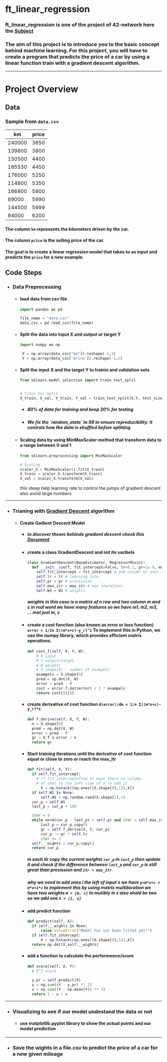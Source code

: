 <h1>ft_linear_regression</h1>

<h3>ft_linear_regression is one of the project of 42-network here the <a href='https://cdn.intra.42.fr/pdf/pdf/102546/en.subject.pdf'>Subject</a></h3>

<h3>The aim of this project is to introduce you to the basic concept behind machine learning.
For this project, you will have to create a program that predicts the price of a car by
using a linear function train with a gradient descent algorithm.</h3>

---

<h1>Project Overview</h1>

<h2>Data</h2>

### Sample from `data.csv`

| km     | price |
|--------|-------|
| 240000 | 3650  |
| 139800 | 3800  |
| 150500 | 4400  |
| 185530 | 4450  |
| 176000 | 5250  |
| 114800 | 5350  |
| 166800 | 5800  |
| 89000  | 5990  |
| 144500 | 5999  |
| 84000  | 6200  |

#### The column `km` represents the kilometers driven by the car.  
#### The column `price` is the selling price of the car.

#### The goal is to create a linear regression model that takes `km` as input and predicts the `price` for a new example. 

<h2>Code Steps</h2>

- ### Data Preprocessing

  - #### load data from csv file
    ```python
    import pandas as pd

    file_name = "data.csv"
    data_csv = pd.read_csv(file_name)
    ```
  - #### Split the data into input X and output or target Y
    ```python
    import numpy as np

     X = np.array(data_csv["km"]).reshape(-1,1)
     Y = np.array(data_csv["price"]).reshape(-1,1)
    ```
  - #### Split the input X and the target Y to trainin and validation sets
    ```python
    from sklearn.model_selection import train_test_split


    # Train Val Split
    X_train, X_val, Y_train, Y_val = train_test_split(X,Y, test_size=0.2, random_state=88)

    ```
    - <h5>80% of data for training and keep 20% for testing</h5>
    - <h5>We fix the `random_state` to 88 to ensure reproducibility. It controls how the data is shuffled before splitting.</h5>


  - #### Scaling data by using MinMaxScaler method that transform data to a range between 0 and 1
    ```python
    from sklearn.preprocessing import MinMaxScaler
    
    # Scaling
    scaler_X = MinMaxScaler().fit(X_train)
    X_train = scaler_X.transform(X_train)
    X_val = scaler_X.transform(X_val)
    ```
    this steap help learning rate to control the jumps of gradient descent also avoid large numbers

---

- ### Trianing with <a href=''>Gradient Descent</a> algorithm</h4>
  - #### Create Gadient Descent Model
    - ##### to discover theore behinde gradient descent check this [Document](../README.md)
    - #### create a class GradientDescent and init its varibels 
      ```python
      class GradientDescent(BaseEstimator, RegressorMixin):
        def __init__(self, fit_intercept=False, lr=0.1, pr=1e-9, max_itr=10000, W1=None):
          self.fit_intercept = fit_intercept # add column of ones to input X or not
          self.lr = lr # learning rate
          self.pr = pr # presission
          self.max_itr = max_itr # max iterations
          self.W1 = W1 # weights
      ```
      ##### weights in this case is a matrix of n row and two column m and c in real word we have many features so we have m1, m2, m3, ... mot just m, c
    - #### create a cost function (also known as error  or loss function) `error = 1/2n Σ((m*x+c)-y_r)^2` To implement this in Python, we use the numpy library, which provides efficient matrix operations.
      ```python
      def cost_f(self, X, Y, W):
          # X input
          # Y output/target
          # W weights
          # X.shape[0] - number of exampels
          exampels = X.shape[0]
          pred = np.dot(X, W)
          error = pred - Y
          cost = error.T.dot(error) / 2 * exampels
          return cost[0][0]

      ```
    - #### create derivative of cost function `d(error)/dm = 1/n Σ((m*x+c)-y_r)*x`
      ```python
      def f_derive(self, X, Y, W):
        n = X.shape[0]
        pred = np.dot(X, W)
        error = pred - Y
        gr = X.T @ error / n
        return gr
      ```
    - #### Start training iterations until the derivative of cost function equal or close to zero or reach the max_itr
      ```python
      def fit(self, X, Y):
        if self.fit_intercept: 
          # if fit_intercept=True it mean there no column
          # of ones to the left side of X so add it
            X = np.hstack([np.ones((X.shape[0],1)),X])
        if self.W1 is None:
            self.W1 = np.random.rand(X.shape[1],1)
        cur_p = self.W1
        last_p = cur_p + 100

        iter = 0
        while norm(cur_p - last_p) > self.pr and iter < self.max_itr:
            last_p = cur_p.copy()
            gr = self.f_derive(X, Y, cur_p)
            cur_p -= gr * self.lr
            iter += 1
        self.__wights = cur_p.copy()
        return cur_p
      ```
      ##### in each itr copy the current weights `cur_p` in `last_p` then update it and check if the difference between `last_p` and `cur_p` is still great than presission and `itr < max_itr`
      ##### why we need to add ones i the left of input x we have `y=m*x+c = m*x+1*c` to implement this by using matrix multibication we have two weights `W = [m, c]` to mutibly in `X` also shold be two so we add one `X = [1, x]`
    - #### add predict function
      ```python
      def predict(self, X):
        if self.__wights is None:
            raise ValueError("Model has not been fitted yet!")
        if self.fit_intercept:
            X = np.hstack([np.ones((X.shape[0],1)),X])
        return np.dot(X,self.__wights)
      ```
    - #### add a function to calculate the performence/score
      ```python
      def score(self, X, Y):
        # R^2 score
        
        y_pr = self.predict(X)
        u = np.sum((Y - y_pr) ** 2)
        v = np.sum((Y - np.mean(Y)) ** 2)
        return 1 - u / v
      ```
---
- ### Visualizing to see if our model undestand the data or not</h4>

  - #### use matplotlib.pyplot library to show the actual points and our model prediction</h5>


---
- ### Save the wights in a file.csv to predict the price of a car for a new given mileage</h4>

